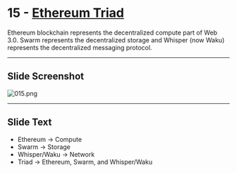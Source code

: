 # 15 - [Ethereum Triad](Ethereum%20Triad.md)

Ethereum blockchain represents the decentralized compute part of Web 3.0. Swarm represents the decentralized storage and Whisper (now Waku) represents the decentralized messaging protocol.

___
## Slide Screenshot
![015.png](../images/ethereum101/015.png)
___
## Slide Text
- Ethereum -> Compute
- Swarm -> Storage
- Whisper/Waku -> Network
- Triad -> Ethereum, Swarm, and Whisper/Waku